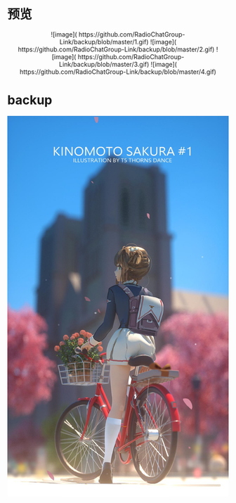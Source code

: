  # 预览
 <p align="center">
                  ![image]( https://github.com/RadioChatGroup-Link/backup/blob/master/1.gif) ![image]( https://github.com/RadioChatGroup-Link/backup/blob/master/2.gif) ![image]( https://github.com/RadioChatGroup-Link/backup/blob/master/3.gif) ![image]( https://github.com/RadioChatGroup-Link/backup/blob/master/4.gif)

</p>

# backup
 ![image]( https://github.com/RadioChatGroup-Link/backup/blob/master/.jpeg)
